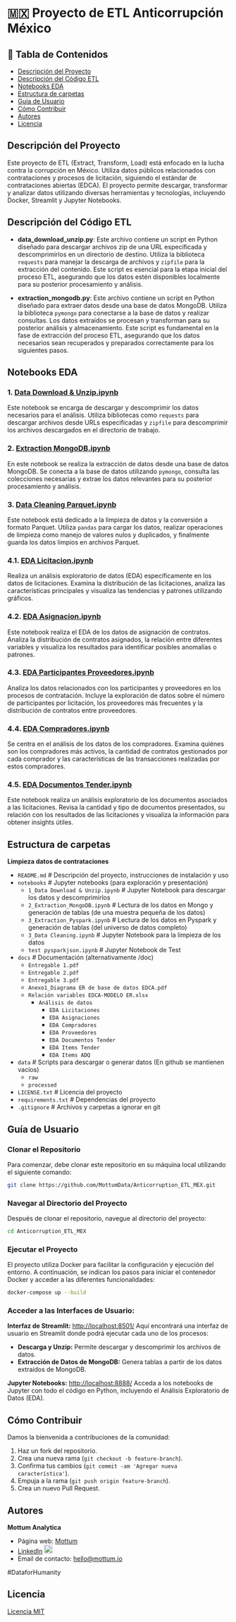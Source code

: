 # 🇲🇽 Proyecto de ETL Anticorrupción México 

## 📑 Tabla de Contenidos
- [Descripción del Proyecto](#descripción-del-proyecto)
- [Descripción del Código ETL](#descripción-de-archivos-en-src)
- [Notebooks EDA](#notebooks-eda)
- [Estructura de carpetas](#Estructura-de-carpetas)
- [Guía de Usuario](#guía-de-usuario)
- [Cómo Contribuir](#cómo-contribuir)
- [Autores](#autores)
- [Licencia](#licencia)

## Descripción del Proyecto
Este proyecto de ETL (Extract, Transform, Load) está enfocado en la lucha contra la corrupción en México. Utiliza datos públicos relacionados con contrataciones y procesos de licitación, siguiendo el estándar de contrataciones abiertas (EDCA). El proyecto permite descargar, transformar y analizar datos utilizando diversas herramientas y tecnologías, incluyendo Docker, Streamlit y Jupyter Notebooks.

## Descripción del Código ETL
- **data_download_unzip.py**: Este archivo contiene un script en Python diseñado para descargar archivos zip de una URL especificada y descomprimirlos en un directorio de destino. Utiliza la biblioteca `requests` para manejar la descarga de archivos y `zipfile` para la extracción del contenido. Este script es esencial para la etapa inicial del proceso ETL, asegurando que los datos estén disponibles localmente para su posterior procesamiento y análisis.

- **extraction_mongodb.py**: Este archivo contiene un script en Python diseñado para extraer datos desde una base de datos MongoDB. Utiliza la biblioteca `pymongo` para conectarse a la base de datos y realizar consultas. Los datos extraídos se procesan y transforman para su posterior análisis y almacenamiento. Este script es fundamental en la fase de extracción del proceso ETL, asegurando que los datos necesarios sean recuperados y preparados correctamente para los siguientes pasos.

## Notebooks EDA

### 1. [Data Download & Unzip.ipynb](https://github.com/MottumData/Anticorruption_ETL_MEX/blob/eda_scripts/src/Notebooks/1_Data%20Download%20&%20Unzip.ipynb)
Este notebook se encarga de descargar y descomprimir los datos necesarios para el análisis. Utiliza bibliotecas como `requests` para descargar archivos desde URLs especificadas y `zipfile` para descomprimir los archivos descargados en el directorio de trabajo.

### 2. [Extraction MongoDB.ipynb](https://github.com/MottumData/Anticorruption_ETL_MEX/blob/eda_scripts/src/Notebooks/2_Extraction_MongoDB.ipynb)
En este notebook se realiza la extracción de datos desde una base de datos MongoDB. Se conecta a la base de datos utilizando `pymongo`, consulta las colecciones necesarias y extrae los datos relevantes para su posterior procesamiento y análisis.

### 3. [Data Cleaning Parquet.ipynb](https://github.com/MottumData/Anticorruption_ETL_MEX/blob/eda_scripts/src/Notebooks/3_Data_Cleaning_Parquet.ipynb)
Este notebook está dedicado a la limpieza de datos y la conversión a formato Parquet. Utiliza `pandas` para cargar los datos, realizar operaciones de limpieza como manejo de valores nulos y duplicados, y finalmente guarda los datos limpios en archivos Parquet.

### 4.1. [EDA Licitacion.ipynb](https://github.com/MottumData/Anticorruption_ETL_MEX/blob/eda_scripts/src/Notebooks/4.1_EDA_Licitacion.ipynb)
Realiza un análisis exploratorio de datos (EDA) específicamente en los datos de licitaciones. Examina la distribución de las licitaciones, analiza las características principales y visualiza las tendencias y patrones utilizando gráficos.

### 4.2. [EDA Asignacion.ipynb](https://github.com/MottumData/Anticorruption_ETL_MEX/blob/eda_scripts/src/Notebooks/4.2_EDA_Asignacion.ipynb)
Este notebook realiza el EDA de los datos de asignación de contratos. Analiza la distribución de contratos asignados, la relación entre diferentes variables y visualiza los resultados para identificar posibles anomalías o patrones.

### 4.3. [EDA Participantes Proveedores.ipynb](https://github.com/MottumData/Anticorruption_ETL_MEX/blob/eda_scripts/src/Notebooks/4.3_EDA_Participantes_Proveedores.ipynb)
Analiza los datos relacionados con los participantes y proveedores en los procesos de contratación. Incluye la exploración de datos sobre el número de participantes por licitación, los proveedores más frecuentes y la distribución de contratos entre proveedores.

### 4.4. [EDA Compradores.ipynb](https://github.com/MottumData/Anticorruption_ETL_MEX/blob/eda_scripts/src/Notebooks/4.4_EDA_Compradores.ipynb)
Se centra en el análisis de los datos de los compradores. Examina quiénes son los compradores más activos, la cantidad de contratos gestionados por cada comprador y las características de las transacciones realizadas por estos compradores.

### 4.5. [EDA Documentos Tender.ipynb](https://github.com/MottumData/Anticorruption_ETL_MEX/blob/eda_scripts/src/Notebooks/4.5_EDA_Documentos_Tender.ipynb)
Este notebook realiza un análisis exploratorio de los documentos asociados a las licitaciones. Revisa la cantidad y tipo de documentos presentados, su relación con los resultados de las licitaciones y visualiza la información para obtener insights útiles.

## Estructura de carpetas

**Limpieza datos de contrataciones**

- `README.md`  # Descripción del proyecto, instrucciones de instalación y uso
- `notebooks`  # Jupyter notebooks (para exploración y presentación)
  - `1_Data Download & Unzip.ipynb` # Jupyter Notebook para descargar los datos y descomprimirlos
  - `2_Extraction_MongoDB.ipynb` # Lectura de los datos en Mongo y generación de tablas (de una muestra pequeña de los datos)
  - `3_Extraction_Pyspark.ipynb` # Lectura de los datos en Pyspark y generación de tablas (del universo de datos completo)
  - `3_Data Cleaning.ipynb` # Jupyter Notebook para la limpieza de los datos
  - `test pysparkjson.ipynb` # Jupyter Notebook de Test
- `docs` # Documentación (alternativamente /doc)
  - `Entregable 1.pdf`
  - `Entregable 2.pdf`
  - `Entregable 3.pdf`
  - `Anexo1_Diagrama ER de base de datos EDCA.pdf`
  - `Relación variables EDCA-MODELO ER.xlsx`
    - `Análisis de datos`
        - `EDA Licitaciones`
        - `EDA Asignaciones`
        - `EDA Compradores`
        - `EDA Proveedores`
        - `EDA Documentos Tender`
        - `EDA Items Tender`
        - `EDA Items ADQ`
- `data`       # Scripts para descargar o generar datos (En github se mantienen vacíos)
  - `raw`
  - `processed`
- `LICENSE.txt`      # Licencia del proyecto
- `requirements.txt` # Dependencias del proyecto
- `.gitignore` # Archivos y carpetas a ignorar en git

## Guía de Usuario

### Clonar el Repositorio
Para comenzar, debe clonar este repositorio en su máquina local utilizando el siguiente comando:

```bash 
git clone https://github.com/MottumData/Anticorruption_ETL_MEX.git
```
### Navegar al Directorio del Proyecto
Después de clonar el repositorio, navegue al directorio del proyecto:

```bash
cd Anticorruption_ETL_MEX
```

### Ejecutar el Proyecto
El proyecto utiliza Docker para facilitar la configuración y ejecución del entorno. A continuación, se indican los pasos para iniciar el contenedor Docker y acceder a las diferentes funcionalidades:

```bash
docker-compose up --build
```

### Acceder a las Interfaces de Usuario:
**Interfaz de Streamlit:** [http://localhost:8501/](http://localhost:8501/)
Aquí encontrará una interfaz de usuario en Streamlit donde podrá ejecutar cada uno de los procesos:

- **Descarga y Unzip:** Permite descargar y descomprimir los archivos de datos.
- **Extracción de Datos de MongoDB:** Genera tablas a partir de los datos extraídos de MongoDB.

**Jupyter Notebooks:** [http://localhost:8888/](http://localhost:8888/)
Acceda a los notebooks de Jupyter con todo el código en Python, incluyendo el Análisis Exploratorio de Datos (EDA).

## Cómo Contribuir

Damos la bienvenida a contribuciones de la comunidad:

1. Haz un fork del repositorio.
2. Crea una nueva rama (`git checkout -b feature-branch`).
3. Confirma tus cambios (`git commit -am 'Agregar nueva característica'`).
4. Empuja a la rama (`git push origin feature-branch`).
5. Crea un nuevo Pull Request.

## Autores

**Mottum Analytica**

- Página web: [Mottum](https://mottum.io/)
- [LinkedIn](https://www.linkedin.com/company/mottum/) <img src="https://cdn-icons-png.flaticon.com/512/174/174857.png" width="20" height="20">
- Email de contacto: hello@mottum.io

#DataforHumanity

## Licencia 

[Licencia MIT](https://github.com/MottumData/Anticorruption_ETL_MEX/blob/demo/LICENSE)